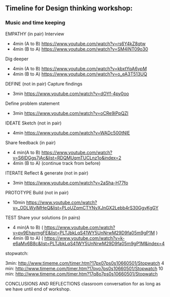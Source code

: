 ## Timeline for Design thinking workshop:

### Music and time keeping

EMPATHY (in pair)
Interview

- 4min (A to B) https://www.youtube.com/watch?v=rs6Y4kZ8qtw
- 4min (B to A) https://www.youtube.com/watch?v=SM4lNT09o30

Dig deeper

- 4min (A to B)  https://www.youtube.com/watch?v=kbxtYqA6ypM
- 4min (B to A) https://www.youtube.com/watch?v=o_eA3T513UQ

DEFINE (not in pair)
Capture findings

- 3min  https://www.youtube.com/watch?v=dOYf-4py0oo

Define problem statement

- 3min  https://www.youtube.com/watch?v=oCRe9iPpQZI

IDEATE
Sketch (not in pair)
- 4min  https://www.youtube.com/watch?v=WADc500tNlE  

Share feedback (in pair)

- 4 min(A to B) https://www.youtube.com/watch?v=S6lDGgs7jAc&list=RDQMUqmTUCLnz1o&index=2
- 4min (B to A)  (continue track from before)

ITERATE
Reflect & generate (not in pair)

- 3min https://www.youtube.com/watch?v=2aSha-H77fo

PROTOTYPE
Build (not in pair)

- 10min https://www.youtube.com/watch?v=_ODLWylMHeQ&list=PLoUZqmCTYNyXJnGX2Lebb4rS30GgyKgGY

TEST
Share your solutions (in pairs)

- 4 min(A to B) ( https://www.youtube.com/watch?v=pv9EhaymgFE&list=PLTJbkLqS41WY5UnNrwM29D9fa05m9gP1M )
- 4min (B to A) ( https://www.youtube.com/watch?v=k-e6aMv6B8c&list=PLTJbkLqS41WY5UnNrwM29D9fa05m9gP1M&index=4

stopwatch:

3min: http://www.timeme.com/timer.htm?17px07ps0s10660501/Stopwatch
4 min: http://www.timeme.com/timer.htm?17pyo7ps0s10660501/Stopwatch
10 min: http://www.timeme.com/timer.htm?17q8o7ps0s10660501/Stopwatch

CONCLUSIONS AND REFLECTIONS
classroom conversation for as long as we have until end of workshop.
